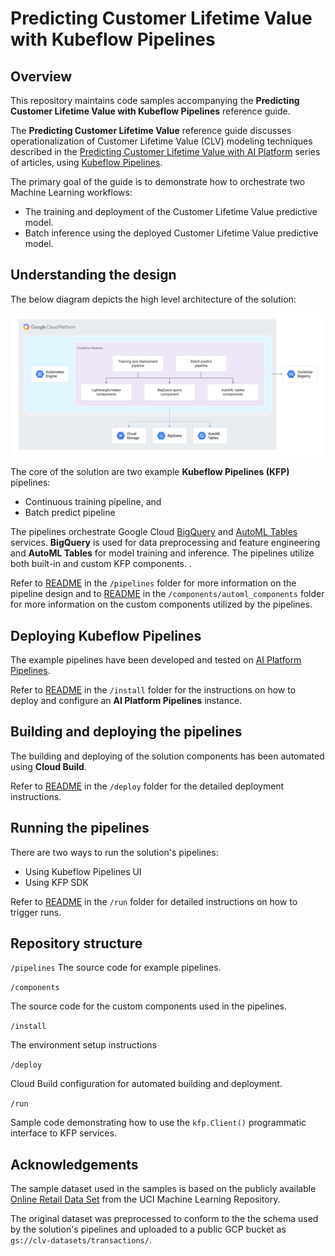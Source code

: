 # Predicting Customer Lifetime Value with Kubeflow Pipelines

## Overview

This repository maintains code samples accompanying the **Predicting Customer Lifetime Value with Kubeflow Pipelines** reference guide.

The **Predicting Customer Lifetime Value** reference guide discusses operationalization of Customer Lifetime Value (CLV) modeling techniques described in the [Predicting Customer Lifetime Value with AI Platform](https://cloud.google.com/solutions/machine-learning/clv-prediction-with-offline-training-intro) series of articles, using [Kubeflow Pipelines](https://www.kubeflow.org/docs/pipelines/overview/pipelines-overview/).

The primary goal of the guide is to demonstrate how to orchestrate two Machine Learning workflows:
- The training and deployment of the Customer Lifetime Value predictive model.
- Batch inference using the deployed Customer Lifetime Value predictive model.

## Understanding the design 

The below diagram depicts the high level architecture of the solution:

![KFP Runtime](./images/arch-final.png)


The core of the solution are two example **Kubeflow Pipelines (KFP)** pipelines:
- Continuous training pipeline, and
- Batch predict pipeline

The pipelines orchestrate Google Cloud [BigQuery](https://cloud.google.com/bigquery) and [AutoML Tables](https://cloud.google.com/automl-tables) services. **BigQuery** is used for data preprocessing and feature engineering and **AutoML Tables** for model training and inference. The pipelines utilize both built-in and custom KFP components.
.


Refer to [README](./pipelines/README.md) in the `/pipelines` folder for more information on the pipeline design and to [README](./components/automl_tables/README.md) in the `/components/automl_components` folder for more information on the custom components utilized by the pipelines.



## Deploying Kubeflow Pipelines

The example pipelines have been developed and tested on [AI Platform Pipelines](https://cloud.google.com/ai-platform/pipelines/docs). 

Refer to [README](./install/README.md) in the `/install` folder  for the instructions on how to deploy and configure an **AI Platform Pipelines** instance.

## Building and deploying the pipelines

The building and deploying of the solution components has been automated using **Cloud Build**. 

Refer to [README](./deploy/README.md) in the `/deploy` folder  for the detailed deployment instructions.


## Running the pipelines

There are two ways to run the solution's pipelines:
- Using Kubeflow Pipelines UI
- Using KFP SDK

Refer to [README](./run/README.md) in the `/run` folder  for detailed instructions on how to trigger runs.

## Repository structure

`/pipelines`
The source code for example pipelines.

`/components`

The source code for the custom components used in the pipelines.

`/install`

The environment setup instructions

`/deploy`

Cloud Build configuration for automated building and deployment.

`/run`

Sample code demonstrating how to use the `kfp.Client()` programmatic interface to KFP services.



## Acknowledgements

The sample dataset used in the samples is based on the publicly available [Online Retail Data Set](http://archive.ics.uci.edu/ml/datasets/Online+Retail) from the UCI Machine Learning Repository. 

The original dataset was preprocessed to conform to the the schema used by the solution's pipelines and uploaded to a public GCP bucket as `gs://clv-datasets/transactions/`. 




